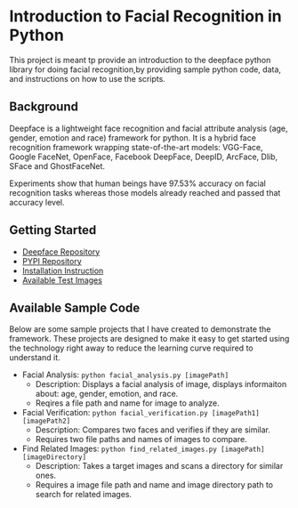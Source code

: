 # Introduction to Facial Recognition in Python
This project is meant tp provide an introduction to the deepface python library for doing facial recognition,by providing sample python code, data, and instructions on how to use the scripts.
## Background
Deepface is a lightweight face recognition and facial attribute analysis (age, gender, emotion and race) framework for python. It is a hybrid face recognition framework wrapping state-of-the-art models: VGG-Face, Google FaceNet, OpenFace, Facebook DeepFace, DeepID, ArcFace, Dlib, SFace and GhostFaceNet.

Experiments show that human beings have 97.53% accuracy on facial recognition tasks whereas those models already reached and passed that accuracy level.
## Getting Started
- [Deepface Repository](https://github.com/serengil/deepface)
- [PYPI Repository](https://pypi.org/project/deepface/)
- [Installation Instruction](https://github.com/serengil/deepface?tab=readme-ov-file#installation--)
- [Available Test Images](https://github.com/serengil/deepface/tree/master/tests/dataset)
## Available Sample Code
Below are some sample projects that I have created to demonstrate the framework.  These projects are designed to make it easy to get started using the technology right away to reduce the learning curve required to understand it.
- Facial Analysis: `python facial_analysis.py [imagePath]`
  - Description: Displays a facial analysis of image, displays informaiton about: age, gender, emotion, and race.
  - Reqires a file path and name for image to analyze.
- Facial Verification: `python facial_verification.py [imagePath1] [imagePath2]`
  - Description: Compares two faces and verifies if they are similar.
  - Requires two file paths and names of images to compare.
- Find Related Images: `python find_related_images.py [imagePath] [imageDirectory]`
  - Description: Takes a target images and scans a directory for similar ones.
  - Requires a image file path and name and image directory path to search for related images.

